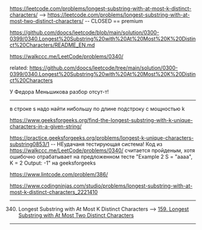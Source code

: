 https://leetcode.com/problems/longest-substring-with-at-most-k-distinct-characters/ --> https://leetcode.com/problems/longest-substring-with-at-most-two-distinct-characters/  -- CLOSED == premium

https://github.com/doocs/leetcode/blob/main/solution/0300-0399/0340.Longest%20Substring%20with%20At%20Most%20K%20Distinct%20Characters/README_EN.md

https://walkccc.me/LeetCode/problems/0340/

related: https://github.com/doocs/leetcode/tree/main/solution/0300-0399/0340.Longest%20Substring%20with%20At%20Most%20K%20Distinct%20Characters

У Федора Меньшикова разбор отсут-т!
________

в строке s надо найти нибольшу по длине подстроку с мощностью k

https://www.geeksforgeeks.org/find-the-longest-substring-with-k-unique-characters-in-a-given-string/

https://practice.geeksforgeeks.org/problems/longest-k-unique-characters-substring0853/1 -- НЕудачаня тестирующая система! Код из https://walkccc.me/LeetCode/problems/0340/ считается пройденым, хотя ошибочно отрабатывает на предложенном тесте "Example 2 S = "aaaa", K = 2 Output: -1" на geeksforgeeks

https://www.lintcode.com/problem/386/

https://www.codingninjas.com/studio/problems/longest-substring-with-at-most-k-distinct-characters_2221410
________

340. Longest Substring with At Most K Distinct Characters --> [159. Longest Substring with At Most Two Distinct Characters](https://github.com/SkosMartren/leetcode_com/tree/main/159.%20Longest%20Substring%20with%20At%20Most%20Two%20Distinct%20Characters)

________

